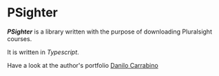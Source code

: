 # PSighter

**_PSighter_** is a library written with the purpose of downloading Pluralsight courses.

It is written in _Typescript_.

Have a look at the author's portfolio [Danilo Carrabino](http://myportfolio.danilocarrabino.net/portfolios/danilo.carrabino)
